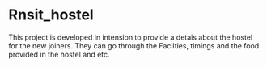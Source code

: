 # Rnsit_hostel
This project is developed in intension to provide a detais about the hostel for the new joiners. They can go through the Facilties, timings and the food provided in the hostel and etc.
